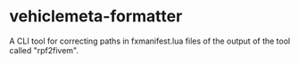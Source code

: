 # vehiclemeta-formatter
A CLI tool for correcting paths in fxmanifest.lua files of the output of the tool called "rpf2fivem".
